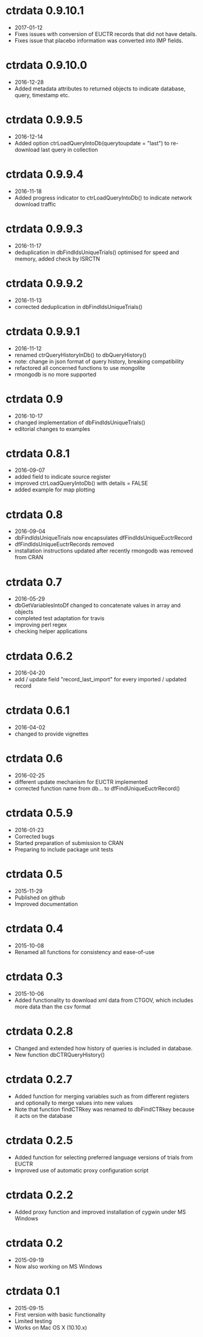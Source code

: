 # ctrdata 0.9.10.1
 - 2017-01-12
 - Fixes issues with conversion of EUCTR records that did not have details.
 - Fixes issue that placebo information was converted into IMP fields. 
# ctrdata 0.9.10.0
 - 2016-12-28
 - Added metadata attributes to returned objects to indicate database, query, timestamp etc.
# ctrdata 0.9.9.5
 - 2016-12-14
 - Added option ctrLoadQueryIntoDb(querytoupdate = "last") to re-download last query in collection
# ctrdata 0.9.9.4
 - 2016-11-18
 - Added progress indicator to ctrLoadQueryIntoDb() to indicate network download traffic
# ctrdata 0.9.9.3
 - 2016-11-17
 - deduplication in dbFindIdsUniqueTrials() optimised for speed and memory, added check by ISRCTN
# ctrdata 0.9.9.2
 - 2016-11-13
 - corrected deduplication in dbFindIdsUniqueTrials()
# ctrdata 0.9.9.1
 - 2016-11-12
 - renamed ctrQueryHistoryInDb() to dbQueryHistory()
 - note: change in json format of query history, breaking compatibility
 - refactored all concerned functions to use mongolite
 - rmongodb is no more supported
# ctrdata 0.9
 - 2016-10-17
 - changed implementation of dbFindIdsUniqueTrials()
 - editorial changes to examples
# ctrdata 0.8.1
 - 2016-09-07
 - added field to indicate source register
 - improved ctrLoadQueryIntoDb() with details = FALSE
 - added example for map plotting
# ctrdata 0.8
 - 2016-09-04
 - dbFindIdsUniqueTrials now encapsulates dfFindIdsUniqueEuctrRecord
 - dfFindIdsUniqueEuctrRecords removed
 - installation instructions updated after recently rmongodb was removed from CRAN
# ctrdata 0.7
 - 2016-05-29
 - dbGetVariablesIntoDf changed to concatenate values in array and objects 
 - completed test adaptation for travis
 - improving perl regex
 - checking helper applications
# ctrdata 0.6.2
 - 2016-04-20
 - add / update field "record_last_import" for every imported / updated record
# ctrdata 0.6.1
 - 2016-04-02
 - changed to provide vignettes
# ctrdata 0.6
 - 2016-02-25
 - different update mechanism for EUCTR implemented
 - corrected function name from db... to dfFindUniqueEuctrRecord()
# ctrdata 0.5.9
 - 2016-01-23
 - Corrected bugs
 - Started preparation of submission to CRAN
 - Preparing to include package unit tests
# ctrdata 0.5
 - 2015-11-29
 - Published on github
 - Improved documentation
# ctrdata 0.4
 - 2015-10-08
 - Renamed all functions for consistency and ease-of-use
# ctrdata 0.3
 - 2015-10-06
 - Added functionality to download xml data from CTGOV, which includes more data than the csv format
# ctrdata 0.2.8
 - Changed and extended how history of queries is included in database.
 - New function dbCTRQueryHistory()
# ctrdata 0.2.7
 - Added function for merging variables such as from different registers and optionally to merge values into new values
 - Note that function findCTRkey was renamed to dbFindCTRkey because it acts on the database
# ctrdata 0.2.5
 - Added function for selecting preferred language versions of trials from EUCTR
 - Improved use of automatic proxy configuration script
# ctrdata 0.2.2
 - Added proxy function and improved installation of cygwin under MS Windows
# ctrdata 0.2
 - 2015-09-19
 - Now also working on MS Windows
# ctrdata 0.1
 - 2015-09-15
 - First version with basic functionality
 - Limited testing
 - Works on Mac OS X (10.10.x)
